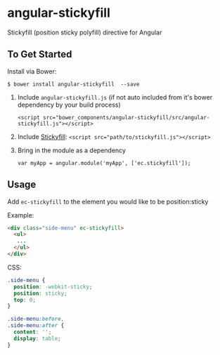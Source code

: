 # angular-stickyfill
Stickyfill (position sticky polyfill) directive for Angular


To Get Started
--------------
Install via Bower: 

  `$ bower install angular-stickyfill  --save`

1. Include `angular-stickyfill.js` (if not auto included from it's bower dependency by your build process)

   `<script src="bower_components/angular-stickyfill/src/angular-stickyfill.js"></script>`

2. Include [Stickyfill](https://github.com/wilddeer/stickyfill):
    `<script src="path/to/stickyfill.js"></script>`  

3. Bring in the module as a dependency

   `var myApp = angular.module('myApp', ['ec.stickyfill']);`

Usage
------

Add `ec-stickyfill` to the element you would like to be position:sticky

Example:
```html
<div class="side-menu" ec-stickyfill>
  <ul>
   ...
  </ul>
</div>
```

CSS:
```css
.side-menu {
  position: -webkit-sticky;
  position: sticky;
  top: 0;
}

.side-menu:before,
.side-menu:after {
  content: '';
  display: table;
}
```
    

